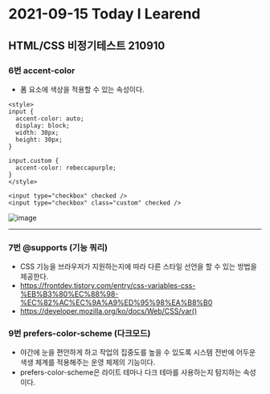 # 2021-09-15 Today I Learend

## HTML/CSS 비정기테스트 210910

### 6번 accent-color
* 폼 요소에 색상을 적용할 수 있는 속성이다.

~~~
<style>
input {
  accent-color: auto;
  display: block;
  width: 30px;
  height: 30px;
}

input.custom {
  accent-color: rebeccapurple;
}
</style>

<input type="checkbox" checked />
<input type="checkbox" class="custom" checked />
~~~
![image](https://user-images.githubusercontent.com/58898466/133374987-33ddc13a-681a-4409-92e9-4072b54b174e.png)
***

### 7번 @supports (기능 쿼리)
* CSS 기능을 브라우저가 지원하는지에 따라 다른 스타일 선언을 할 수 있는 방법을 제공한다.
* https://frontdev.tistory.com/entry/css-variables-css-%EB%B3%80%EC%88%98-%EC%82%AC%EC%9A%A9%ED%95%98%EA%B8%B0
* https://developer.mozilla.org/ko/docs/Web/CSS/var()

### 9번 prefers-color-scheme (다크모드)
* 야간에 눈을 편안하게 하고 작업의 집중도를 높을 수 있도록 시스템 전반에 어두운 색생 체계를 적용해주는 운영 체제의 기능이다.
* prefers-color-scheme은 라이트 테마나 다크 테마를 사용하는지 탐지하는 속성이다.
